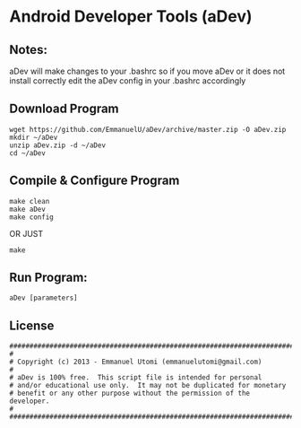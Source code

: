 Android Developer Tools (aDev)
===========

Notes:
---------------
aDev will make changes to your .bashrc so if you move aDev or 
it does not install correctly edit the aDev config in your .bashrc accordingly


Download Program
---------------
    wget https://github.com/EmmanuelU/aDev/archive/master.zip -O aDev.zip
    mkdir ~/aDev
    unzip aDev.zip -d ~/aDev
    cd ~/aDev


Compile & Configure Program
---------------
    make clean
    make aDev
    make config

OR JUST

    make


Run Program:
---------------
    aDev [parameters]


License
------------------
    ############################################################################
    #
    # Copyright (c) 2013 - Emmanuel Utomi (emmanuelutomi@gmail.com)
    #
    # aDev is 100% free.  This script file is intended for personal
    # and/or educational use only.  It may not be duplicated for monetary
    # benefit or any other purpose without the permission of the developer.
    #
    ############################################################################
